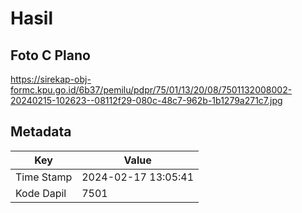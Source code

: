 # Hasil

## Foto C Plano

https://sirekap-obj-formc.kpu.go.id/6b37/pemilu/pdpr/75/01/13/20/08/7501132008002-20240215-102623--08112f29-080c-48c7-962b-1b1279a271c7.jpg


## Metadata

| Key        | Value               |
| ---------- | ------------------- |
| Time Stamp | 2024-02-17 13:05:41 |
| Kode Dapil | 7501                |



